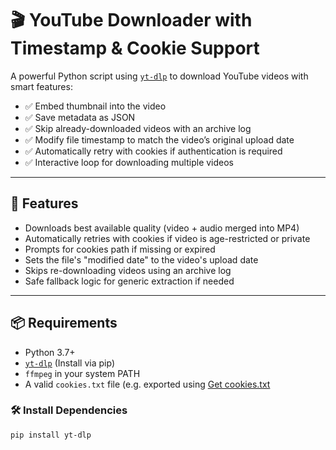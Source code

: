 # 🎬 YouTube Downloader with Timestamp & Cookie Support

A powerful Python script using [`yt-dlp`](https://github.com/yt-dlp/yt-dlp) to download YouTube videos with smart features:
- ✅ Embed thumbnail into the video
- ✅ Save metadata as JSON
- ✅ Skip already-downloaded videos with an archive log
- ✅ Modify file timestamp to match the video’s original upload date
- ✅ Automatically retry with cookies if authentication is required
- ✅ Interactive loop for downloading multiple videos

---

## 🔧 Features

- Downloads best available quality (video + audio merged into MP4)
- Automatically retries with cookies if video is age-restricted or private
- Prompts for cookies path if missing or expired
- Sets the file's "modified date" to the video's upload date
- Skips re-downloading videos using an archive log
- Safe fallback logic for generic extraction if needed

---

## 📦 Requirements

- Python 3.7+
- [`yt-dlp`](https://github.com/yt-dlp/yt-dlp) (Install via pip)
- `ffmpeg` in your system PATH
- A valid `cookies.txt` file (e.g. exported using [Get cookies.txt](https://chrome.google.com/webstore/detail/get-cookiestxt/)

### 🛠 Install Dependencies

```bash
pip install yt-dlp
